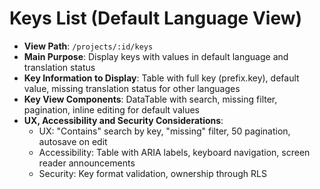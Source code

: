 # Keys List (Default Language View)

- **View Path**: `/projects/:id/keys`
- **Main Purpose**: Display keys with values in default language and translation status
- **Key Information to Display**: Table with full key (prefix.key), default value, missing translation status for other languages
- **Key View Components**: DataTable with search, missing filter, pagination, inline editing for default values
- **UX, Accessibility and Security Considerations**:
  - UX: "Contains" search by key, "missing" filter, 50 pagination, autosave on edit
  - Accessibility: Table with ARIA labels, keyboard navigation, screen reader announcements
  - Security: Key format validation, ownership through RLS
